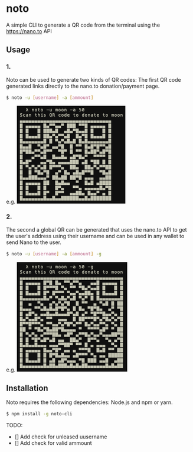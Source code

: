 # noto
A simple CLI to generate a QR code from the terminal using the https://nano.to API

## Usage

### 1.
Noto can be used to generate two kinds of QR codes:
The first QR code generated links directly to the nano.to donation/payment page.

```sh
$ noto -u [username] -a [ammount]
```
e.g.
![1](./img/1.png)

### 2.
The second a global QR can be generated that uses the nano.to API to get the user's address
using their username and can be used in any wallet to send Nano to the user.

```sh
$ noto -u [username] -a [ammount] -g
```
e.g.
![2](./img/2.png)


## Installation

Noto requires the following dependencies:
Node.js and npm or yarn.

```sh
$ npm install -g noto-cli
```

TODO:
- [] Add check for unleased uusername
- [] Add check for valid ammount
